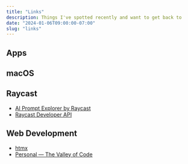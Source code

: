 ```yaml
---
title: "Links"
description: Things I've spotted recently and want to get back to
date: "2024-01-06T09:00:00-07:00"
slug: "links"
---
```


## Apps

## macOS

## Raycast

- [AI Prompt Explorer by Raycast](https://prompts.ray.so/code)
- [Raycast Developer API](https://developers.raycast.com/)

## Web Development

- [htmx](https://htmx.org/docs/)
- [Personal — The Valley of Code](https://thevalleyofcode.com/)
